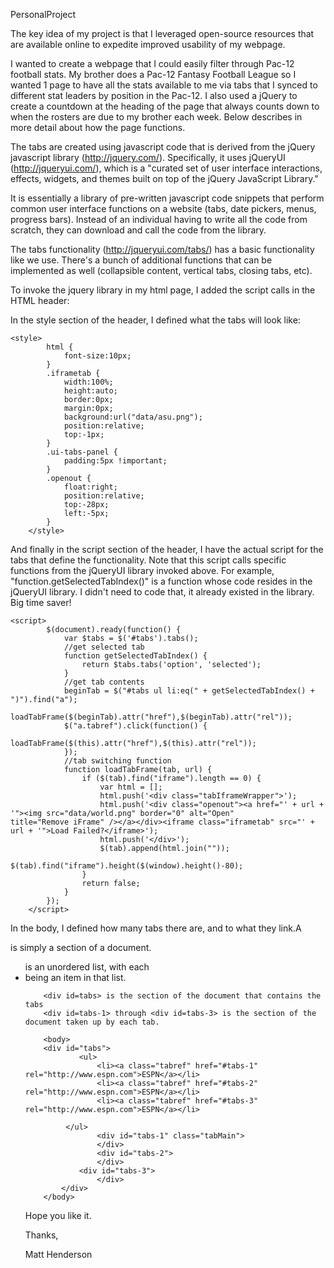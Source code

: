 PersonalProject

The key idea of my project is that I leveraged open-source resources that are available online to expedite improved usability of my webpage.

I wanted to create a webpage that I could easily filter through Pac-12 football stats. My brother does a Pac-12 Fantasy Football League so I wanted 1 page to have all the stats available to me via tabs that I synced to different stat leaders by position in the Pac-12. I also used a jQuery to create a countdown at the heading of the page that always counts down to when the rosters are due to my brother each week. Below describes in more detail about how the page functions.

The tabs are created using javascript code that is derived from the jQuery javascript library (http://jquery.com/). Specifically, it uses jQueryUI (http://jqueryui.com/), which is a "curated set of user interface interactions,	effects, widgets, and themes built on top of the jQuery JavaScript Library." 

It is essentially a library of pre-written javascript code snippets that perform common user interface functions on a website (tabs, date pickers, menus, progress bars). Instead of an individual having to write all the code from scratch, they can download and call the code from the library.

The tabs functionality (http://jqueryui.com/tabs/) has a basic functionality like we use. There's a bunch of additional functions that can be implemented as well (collapsible content, vertical tabs, closing tabs, etc). 

To invoke the jquery library in my html page, I added the script calls in the HTML header:
        <script type="text/javascript" src="data/js/jquery.js"></script>
        <script type="text/javascript" src="data/js/jquery-ui.js"></script>


In the style section of the header, I defined what the tabs will look like:

	<style>
            html {
                font-size:10px;
            }
            .iframetab {
                width:100%;
                height:auto;
                border:0px;
                margin:0px;
                background:url("data/asu.png");
                position:relative;
                top:-1px;
            }
            .ui-tabs-panel {
                padding:5px !important;
            }
            .openout {
                float:right;
                position:relative;
                top:-28px;
                left:-5px;
            }
        </style>

And finally in the script section of the header, I have the actual script for the tabs that define the functionality. Note that this script calls specific functions from the jQueryUI library invoked above. For example, "function.getSelectedTabIndex()" is a function whose code resides in the jQueryUI library. I didn't need to code that, it already existed in the library. Big time saver!

	<script>
            $(document).ready(function() {
                var $tabs = $('#tabs').tabs();
                //get selected tab
                function getSelectedTabIndex() {
                    return $tabs.tabs('option', 'selected');
                }
                //get tab contents
                beginTab = $("#tabs ul li:eq(" + getSelectedTabIndex() + ")").find("a");
                loadTabFrame($(beginTab).attr("href"),$(beginTab).attr("rel"));
                $("a.tabref").click(function() {
                    loadTabFrame($(this).attr("href"),$(this).attr("rel"));
                });
                //tab switching function
                function loadTabFrame(tab, url) {
                    if ($(tab).find("iframe").length == 0) {
                        var html = [];
                        html.push('<div class="tabIframeWrapper">');
                        html.push('<div class="openout"><a href="' + url + '"><img src="data/world.png" border="0" alt="Open"                        title="Remove iFrame" /></a></div><iframe class="iframetab" src="' + url + '">Load Failed?</iframe>');
                        html.push('</div>');
                        $(tab).append(html.join(""));
                        $(tab).find("iframe").height($(window).height()-80);
                    }
                    return false;
                }
            });
        </script>

In the body, I defined how many tabs there are, and to what they link.A <div> is simply a section of a document. <ul> is an unordered list, with each <li> being an item in that list. 

		<div id=tabs> is the section of the document that contains the tabs
		<div id=tabs-1> through <div id=tabs-3> is the section of the document taken up by each tab.

		<body>
		<div id="tabs">
            	<ul>
                	<li><a class="tabref" href="#tabs-1" rel="http://www.espn.com">ESPN</a></li>
                	<li><a class="tabref" href="#tabs-2" rel="http://www.espn.com">ESPN</a></li>
                	<li><a class="tabref" href="#tabs-3" rel="http://www.espn.com">ESPN</a></li>
		
        	 </ul>
            		<div id="tabs-1" class="tabMain">
            		</div>
            		<div id="tabs-2">
            		</div>
        		<div id="tabs-3">
            		</div>
        	</div> 
		</body>

Hope you like it.

Thanks,

Matt Henderson
